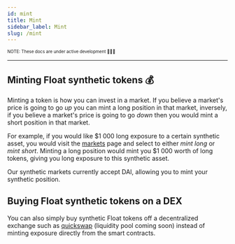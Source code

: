 ```yaml
---
id: mint
title: Mint
sidebar_label: Mint
slug: /mint
---
```


<sub><sup> NOTE: These docs are under active development 👷‍♀️👷 </sup></sub>

---

## Minting Float synthetic tokens 💰

Minting a token is how you can invest in a market. If you believe a market's price is going to go _up_ you can mint a long position in that market, inversely, if you believe a market's price is going to go _down_ then you would mint a short position in that market.

For example, if you would like $1 000 long exposure to a certain synthetic asset, you would visit the [markets](https://float.capital/) page and select to either _mint long_ or _mint short_. Minting a long position would mint you $1 000 worth of long tokens, giving you long exposure to this synthetic asset.

Our synthetic markets currently accept DAI, allowing you to mint your synthetic position.

## Buying Float synthetic tokens on a DEX

You can also simply buy synthetic Float tokens off a decentralized exchange such as [quickswap](https://quickswap.exchange/) (liquidity pool coming soon) instead of minting exposure directly from the smart contracts.
